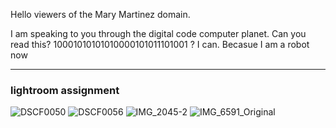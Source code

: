 Hello viewers of the Mary Martinez domain.

I am speaking to you through the digital code computer planet.
Can you read this? 10001010101010000101011101001 ?
I can. Becasue I am a robot now
*****
### lightroom assignment
![DSCF0050](https://github.com/user-attachments/assets/87b840eb-d344-43d7-8f52-c72158ed7f0f)
![DSCF0056](https://github.com/user-attachments/assets/3878e947-8049-4a78-94b1-4799281ba9d4)
![IMG_2045-2](https://github.com/user-attachments/assets/69a00655-82ec-4609-8c44-99e6ca552d54)
![IMG_6591_Original](https://github.com/user-attachments/assets/49217f6c-2416-417d-8af0-c562360cfd65)
